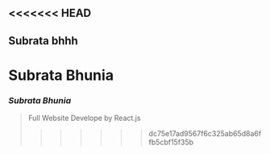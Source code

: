 <<<<<<< HEAD
---
Subrata
bhhh
---

Subrata Bhunia
=======
### _**Subrata Bhunia**_
>Full Website Develope by React.js
>>>>>>> dc75e17ad9567f6c325ab65d8a6ffb5cbf15f35b
